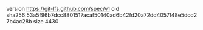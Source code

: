 version https://git-lfs.github.com/spec/v1
oid sha256:53a5f96b7dcc8801517acaf50140ad6b42fd20a72dd4057f48e5dcd27b4ac28b
size 4430
